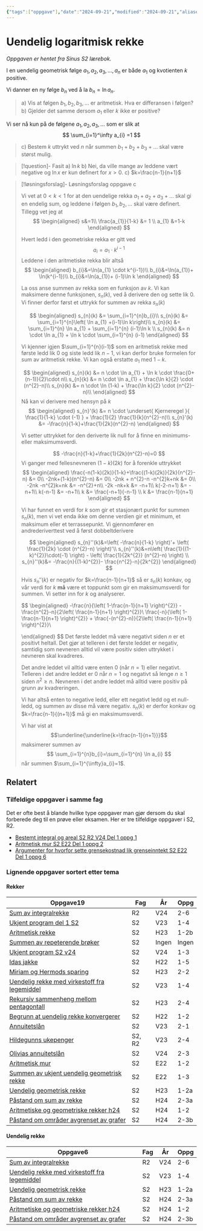 ```yaml
---
{"tags":["oppgave"],"date":"2024-09-21","modified":"2024-09-21","aliases":null,"dg-publish":true,"temaer":["rekker","uendelig rekke"],"fag":["s2","r2"],"eksamen":null,"del":2,"oppgave":"2.158","title":"Uendelig logaritmisk rekke","source":"Sinus S2 lærebok","todo":null,"permalink":"/uendelig-logaritmisk-rekke/","dgPassFrontmatter":true}
---
```



# Uendelig logaritmisk rekke

<p><span><em>Oppgaven er hentet fra Sinus S2 lærebok.</em></span></p>

I en uendelig geometrisk følge $a_{1}, a_{2}, a_{3}, \dots , a_{n}$ er både $a_{1}$ og kvotienten $k$  positive. 

Vi danner en ny følge $b_{n}$ ved å la $b_{n}=\ln a_{n}$.

>a) Vis at følgen $b_{1},b_{2},b_{3},\dots$ er aritmetisk. Hva er differansen i følgen?
>b) Gjelder det samme dersom $a_{1}$ eller $k$ ikke er positive?

Vi ser nå kun på de følgene $a_{1},a_{2},a_{3},\dots$ som er slik at 
$$
\sum_{i=1}^\infty a_{i} =1
$$

>c) Bestem $k$ uttrykt ved $n$ når summen $b_{1}+b_{2}+b_{3}+\dots$ skal være størst mulig.



>[!question]- Fasit
>a) $\ln k$
>b) Nei, da ville mange av leddene vært negative og $\ln x$ er kun definert for $x>0$.
>c) $k=\frac{n-1}{n+1}$


>[!løsningsforslag]- Løsningsforslag oppgave c
>
>Vi vet at $0<k<1$ for at den uendelige rekka $a_{1}+a_{2}+a_{3}+\dots$ skal gi en endelig sum, og leddene i følgen $b_{1},b_{2},\dots$ skal være definert. Tillegg vet jeg at 
>$$
>\begin{aligned}
>s&=1\\
>\frac{a_{1}}{1-k} &= 1 \\
>a_{1} &=1-k
>\end{aligned}
>$$
>
>Hvert ledd i den geometriske rekka er gitt ved
>$$
>a_{i}=a_{1} \cdot k^{i-1}
>$$
>Leddene i den aritmetiske rekka blir altså
>$$
>\begin{aligned}
>b_{i}&=\ln(a_{1} \cdot k^{i-1})\\
>b_{i}&=\ln(a_{1})+ \ln(k^{i-1})\\
>b_{i}&=\ln(a_{1})+ (i-1)\ln k
>\end{aligned}
>$$
>
>La oss anse summen av rekka som en funksjon av $k$. Vi kan maksimere denne funksjonen, $s_{n}(k)$, ved å derivere den og sette lik 0. Vi finner derfor først et uttrykk for summen av rekka $s_{n}(k)$
>
>$$
>\begin{aligned}
>s_{n}(k) &= \sum_{i=1}^{n}b_{i}\\
>s_{n}(k) &= \sum_{i=1}^{n}\left( \ln a_{1} +(i-1)\ln k\right)\\
>s_{n}(k) &= \sum_{i=1}^{n} \ln a_{1} +  \sum_{i=1}^{n} (i-1)\ln k \\
>s_{n}(k) &= n \cdot \ln a_{1} +  \ln k \cdot \sum_{i=1}^{n} (i-1)
>\end{aligned}
>$$
>
>Vi kjenner igjen $\sum_{i=1}^{n}(i-1)$ som en aritmetisk rekke med første ledd lik 0 og siste ledd lik $n-1$, vi kan derfor bruke formelen for sum av aritmetisk rekke. Vi kan også erstatte $a_{1}$ med $1-k$.
> 
>$$
>\begin{aligned}
>s_{n}(k) &= n \cdot \ln a_{1} +  \ln k \cdot \frac{0+(n-1)}{2}\cdot n\\
>s_{n}(k) &= n \cdot \ln a_{1} + \frac{\ln k}{2} \cdot (n^{2}-n)\\
>s_{n}(k) &= n \cdot \ln (1-k) + \frac{\ln k}{2} \cdot (n^{2}-n)\\
>\end{aligned}
>$$
>Nå kan vi derivere med hensyn på $k$
>$$
>\begin{aligned}
>s_{n}'(k) &= n \cdot \underset{ Kjerneregel }{ \frac{1}{1-k} \cdot (-1) } + \frac{1}{2} \frac{1}{k}(n^{2}-n)\\
>s_{n}'(k) &= -\frac{n}{1-k}+\frac{1}{2k}(n^{2}-n)
>\end{aligned}
>$$
>
>Vi setter uttrykket for den deriverte lik null for å finne en minimums- eller maksimumsverdi.
>
>$$
>-\frac{n}{1-k}+\frac{1}{2k}(n^{2}-n)=0
>$$
>Vi ganger med fellesnevneren $(1-k)(2k)$ for å forenkle uttrykket
>$$
>\begin{aligned}
>\frac{-n(1-k)(2k)}{1-k}+\frac{(1-k)(2k)}{2k}(n^{2}-n) &= 0\\
>-2nk+(1-k)(n^{2}-n) &= 0\\
>-2nk + n^{2}-n -n^{2}k+nk &= 0\\
>-2nk -n^{2}k+nk &= -n^{2}+n\\
>-2k -nk+k &= -n+1\\
>k(-2-n+1) &= -n+1\\
>k(-n-1) &= -n+1\\
>k &= \frac{-n+1}{-n-1} \\
>k &= \frac{n-1}{n+1}
>\end{aligned}
>$$
>
>Vi har funnet en verdi for $k$ som gir et stasjonært punkt for summen $s_{n}(k)$, men vi vet enda ikke om denne verdien gir et minimum, et maksimum eller et terrassepunkt. Vi gjennomfører en andrederiverttest ved å først dobbeltderivere
>
>$$
>\begin{aligned}
>s_{n}''(k)&=\left( -\frac{n}{1-k} \right)'+ \left( \frac{1}{2k} \cdot (n^{2}-n) \right)'\\
>s_{n}''(k)&=n\left( \frac{1}{(1-k)^{2}}\cdot(-1) \right) - \left( \frac{1}{2k^{2}} (n^{2}-n) \right) \\
>s_{n}''(k)&= -\frac{n}{(1-k)^{2}}- \frac{n^{2}-n}{2k^{2}}
>\end{aligned}
>$$
>
>Hvis $s_{n}''(k)$ er negativ for $k=\frac{n-1}{n+1}$ så er $s_{n}(k)$ konkav, og vår verdi for $k$ **må** være et toppunkt som gir en maksimumsverdi for summen. Vi setter inn for $k$ og analyserer.
>
>$$
>\begin{aligned}
>-\frac{n}{\left( 1-\frac{n-1}{n+1} \right)^{2}} - \frac{n^{2}-n}{2\left( \frac{n-1}{n+1} \right)^{2}}\\
>\frac{-n}{\left( 1-\frac{n-1}{n+1} \right)^{2}} + \frac{-(n^{2}-n)}{2\left( \frac{n-1}{n+1} \right)^{2}}\\
>
>\end{aligned}
>$$
>Det første leddet må være negativt siden $n$ er et positivt heltall. Det gjør at telleren i det første leddet er negativ, samtidig som nevneren alltid vil være positiv siden uttrykket i nevneren skal kvadreres.
>
>Det andre leddet vil alltid være enten 0 (når $n=1$) eller negativt. Telleren i det andre leddet er 0 når $n=1$ og negativt så lenge $n\geq 1$ siden $n^{2}\geq n$. Nevneren i det andre leddet må alltid være positiv på grunn av kvadreringen.
>
>Vi har altså enten to negative ledd, eller ett negativt ledd og et null-ledd, og summen av disse må være negativ. $s_{n}(k)$ er derfor konkav og $k=\frac{n-1}{(n+1)}$ må gi en maksimumsverdi.
>
>Vi har vist at 
>$$\underline{\underline{k=\frac{n-1}{n+1}}}$$
>maksimerer summen av 
>$$
>\sum_{i=1}^{n}b_{i}=\sum_{i=1}^{n} \ln a_{i}
>$$
>når summen $\sum_{i=1}^{\infty}a_{i}=1$.

<!--
>**Alternativ løsning for å vise om vi har funnet maksimum eller minimum**
>
>Vi har funnet en maksimums- eller minimumsverdi for $k$, men hvordan kan vi vite at dette vil gi den *største* summen og ikke den minste summen? Det er selvsagt mulig å dobbeltderivere uttrykket for $s_{n}$ og gjøre en andrederiverttest, men vi kan også analysere hva som skjer med summen når vi endrer på $k$. Husk at $0<k<1$.
>
>Hvis det stasjonære punktet gitt av $k=\frac{n-1}{n+1}$ er et maksimum for summen $s_{n}$ så må en bittelitt høyere verdi for $k$ gi negativ vekstfart. La oss velge $k=\frac{n}{n+1}$ og prøve
>$$
>\begin{aligned}
>\left( s_{n}\left( k= \frac{n}{n+1} \right) \right)' &= -\frac{n}{1- \frac{n}{n+1}}+ \frac{1}{2 \frac{n}{n+1}}(n^{2}-n) \\
> &= -\frac{n(n+1)}{(n+1)- n}+ \frac{n+1}{2n}(n^{2}-n) \\
> &= -\frac{n(n+1)}{n-n+1}+ \frac{n+1}{2}(n-1) \\
> &= -n(n+1) + \frac{(n+1)(n-1)}{2}\\
> &=-n^{2}-n+ \frac{n^{2}-1^{2}}{2} \\
> &= \frac{-2n^{2}-2n+n^{2}-1^{2}}{2}\\
> &= \frac{-n^{2}-2n-1}{2 }
>\end{aligned}
>$$
>
>Vi ser kjapt at uttrykket over vil gi negative verdier for alle gyldige verdier av $n$ (husk at $n$ er antall ledd, slik at dette må være et positivt heltall). Vi kan derfor konkludere med at $k=\frac{n-1}{n+1}$ må gi en maksimumsverdi for $s_{n}$.
>
>Verdien $k=\frac{n-1}{n+1}$ gir en maksimumsverdi for $b_{1}+b_{2}+b_{3}+\dots$ gitt at rekka $\sum_{i=1}^{\infty}a_{i}=1$.
-->

## Relatert
<h3><span>Tilfeldige oppgaver i samme fag</span></h3><p><span>Det er ofte best å blande hvilke type oppgaver man gjør dersom du skal forberede deg til en prøve eller eksamen. Her er tre tilfeldige oppgaver i S2, R2.</span></p><div><ul class="dataview list-view-ul"><li><span><a data-tooltip-position="top" aria-label="Bestemt integral og areal.md" data-href="Bestemt integral og areal.md" href="Bestemt integral og areal.md" class="internal-link" target="_blank" rel="noopener nofollow">Bestemt integral og areal S2 R2 V24 Del 1 oppg 1</a></span></li><li><span><a data-tooltip-position="top" aria-label="Aritmetisk mur.md" data-href="Aritmetisk mur.md" href="Aritmetisk mur.md" class="internal-link" target="_blank" rel="noopener nofollow">Aritmetisk mur S2 E22 Del 1 oppg 2</a></span></li><li><span><a data-tooltip-position="top" aria-label="Argumenter for hvorfor sette grensekostnad lik grenseinntekt.md" data-href="Argumenter for hvorfor sette grensekostnad lik grenseinntekt.md" href="Argumenter for hvorfor sette grensekostnad lik grenseinntekt.md" class="internal-link" target="_blank" rel="noopener nofollow">Argumenter for hvorfor sette grensekostnad lik grenseinntekt S2 E22 Del 1 oppg 6</a></span></li></ul></div><h3><span>Lignende oppgaver sortert etter tema</span></h3><h4><span>Rekker</span></h4><div><table class="dataview table-view-table"><thead class="table-view-thead"><tr class="table-view-tr-header"><th class="table-view-th"><span>Oppgave</span><span class="dataview small-text">19</span></th><th class="table-view-th"><span>Fag</span></th><th class="table-view-th"><span>År</span></th><th class="table-view-th"><span>Oppg</span></th></tr></thead><tbody class="table-view-tbody"><tr><td><span><a data-tooltip-position="top" aria-label="Sum av integralrekke.md" data-href="Sum av integralrekke.md" href="Sum av integralrekke.md" class="internal-link" target="_blank" rel="noopener nofollow">Sum av integralrekke</a></span></td><td><span>R2</span></td><td><span>V24</span></td><td><span>2-6</span></td></tr><tr><td><span><a data-tooltip-position="top" aria-label="Ukjent program del 1 S2.md" data-href="Ukjent program del 1 S2.md" href="Ukjent program del 1 S2.md" class="internal-link" target="_blank" rel="noopener nofollow">Ukjent program del 1 S2</a></span></td><td><span>S2</span></td><td><span>V23</span></td><td><span>1-4</span></td></tr><tr><td><span><a data-tooltip-position="top" aria-label="Aritmetisk rekke.md" data-href="Aritmetisk rekke.md" href="Aritmetisk rekke.md" class="internal-link" target="_blank" rel="noopener nofollow">Aritmetisk rekke</a></span></td><td><span>S2</span></td><td><span>H23</span></td><td><span>1-2b</span></td></tr><tr><td><span><a data-tooltip-position="top" aria-label="Summen av repeterende brøker.md" data-href="Summen av repeterende brøker.md" href="Summen av repeterende brøker.md" class="internal-link" target="_blank" rel="noopener nofollow">Summen av repeterende brøker</a></span></td><td><span>S2</span></td><td><span>Ingen</span></td><td><span>Ingen</span></td></tr><tr><td><span><a data-tooltip-position="top" aria-label="Ukjent program S2 v24.md" data-href="Ukjent program S2 v24.md" href="Ukjent program S2 v24.md" class="internal-link" target="_blank" rel="noopener nofollow">Ukjent program S2 v24</a></span></td><td><span>S2</span></td><td><span>V24</span></td><td><span>1-3</span></td></tr><tr><td><span><a data-tooltip-position="top" aria-label="Idas jakke.md" data-href="Idas jakke.md" href="Idas jakke.md" class="internal-link" target="_blank" rel="noopener nofollow">Idas jakke</a></span></td><td><span>S2</span></td><td><span>H22</span></td><td><span>1-5</span></td></tr><tr><td><span><a data-tooltip-position="top" aria-label="Miriam og Hermods sparing.md" data-href="Miriam og Hermods sparing.md" href="Miriam og Hermods sparing.md" class="internal-link" target="_blank" rel="noopener nofollow">Miriam og Hermods sparing</a></span></td><td><span>S2</span></td><td><span>H23</span></td><td><span>2-2</span></td></tr><tr><td><span><a data-tooltip-position="top" aria-label="Uendelig rekke med virkestoff fra legemiddel.md" data-href="Uendelig rekke med virkestoff fra legemiddel.md" href="Uendelig rekke med virkestoff fra legemiddel.md" class="internal-link" target="_blank" rel="noopener nofollow">Uendelig rekke med virkestoff fra legemiddel</a></span></td><td><span>S2</span></td><td><span>V23</span></td><td><span>1-4</span></td></tr><tr><td><span><a data-tooltip-position="top" aria-label="Rekursiv sammenheng mellom pentagontall.md" data-href="Rekursiv sammenheng mellom pentagontall.md" href="Rekursiv sammenheng mellom pentagontall.md" class="internal-link" target="_blank" rel="noopener nofollow">Rekursiv sammenheng mellom pentagontall</a></span></td><td><span>S2</span></td><td><span>H23</span></td><td><span>2-4</span></td></tr><tr><td><span><a data-tooltip-position="top" aria-label="Begrunn at uendelig rekke konvergerer.md" data-href="Begrunn at uendelig rekke konvergerer.md" href="Begrunn at uendelig rekke konvergerer.md" class="internal-link" target="_blank" rel="noopener nofollow">Begrunn at uendelig rekke konvergerer</a></span></td><td><span>S2</span></td><td><span>H22</span></td><td><span>1-2</span></td></tr><tr><td><span><a data-tooltip-position="top" aria-label="Annuitetslån.md" data-href="Annuitetslån.md" href="Annuitetslån.md" class="internal-link" target="_blank" rel="noopener nofollow">Annuitetslån</a></span></td><td><span>S2</span></td><td><span>V23</span></td><td><span>2-1</span></td></tr><tr><td><span><a data-tooltip-position="top" aria-label="Hildegunns ukepenger.md" data-href="Hildegunns ukepenger.md" href="Hildegunns ukepenger.md" class="internal-link" target="_blank" rel="noopener nofollow">Hildegunns ukepenger</a></span></td><td><span>S2, R2</span></td><td><span>V23</span></td><td><span>2-4</span></td></tr><tr><td><span><a data-tooltip-position="top" aria-label="Olivias annuitetslån.md" data-href="Olivias annuitetslån.md" href="Olivias annuitetslån.md" class="internal-link" target="_blank" rel="noopener nofollow">Olivias annuitetslån</a></span></td><td><span>S2</span></td><td><span>V24</span></td><td><span>2-3</span></td></tr><tr><td><span><a data-tooltip-position="top" aria-label="Aritmetisk mur.md" data-href="Aritmetisk mur.md" href="Aritmetisk mur.md" class="internal-link" target="_blank" rel="noopener nofollow">Aritmetisk mur</a></span></td><td><span>S2</span></td><td><span>E22</span></td><td><span>1-2</span></td></tr><tr><td><span><a data-tooltip-position="top" aria-label="Summen av ukjent uendelig geometrisk rekke.md" data-href="Summen av ukjent uendelig geometrisk rekke.md" href="Summen av ukjent uendelig geometrisk rekke.md" class="internal-link" target="_blank" rel="noopener nofollow">Summen av ukjent uendelig geometrisk rekke</a></span></td><td><span>S2</span></td><td><span>E22</span></td><td><span>1-3</span></td></tr><tr><td><span><a data-tooltip-position="top" aria-label="Uendelig geometrisk rekke.md" data-href="Uendelig geometrisk rekke.md" href="Uendelig geometrisk rekke.md" class="internal-link" target="_blank" rel="noopener nofollow">Uendelig geometrisk rekke</a></span></td><td><span>S2</span></td><td><span>H23</span></td><td><span>1-2a</span></td></tr><tr><td><span><a data-tooltip-position="top" aria-label="Påstand om sum av rekke.md" data-href="Påstand om sum av rekke.md" href="Påstand om sum av rekke.md" class="internal-link" target="_blank" rel="noopener nofollow">Påstand om sum av rekke</a></span></td><td><span>S2</span></td><td><span>H24</span></td><td><span>2-3a</span></td></tr><tr><td><span><a data-tooltip-position="top" aria-label="Aritmetiske og geometriske rekker h24.md" data-href="Aritmetiske og geometriske rekker h24.md" href="Aritmetiske og geometriske rekker h24.md" class="internal-link" target="_blank" rel="noopener nofollow">Aritmetiske og geometriske rekker h24</a></span></td><td><span>S2</span></td><td><span>H24</span></td><td><span>1-2</span></td></tr><tr><td><span><a data-tooltip-position="top" aria-label="Påstand om områder avgrenset av grafer.md" data-href="Påstand om områder avgrenset av grafer.md" href="Påstand om områder avgrenset av grafer.md" class="internal-link" target="_blank" rel="noopener nofollow">Påstand om områder avgrenset av grafer</a></span></td><td><span>S2</span></td><td><span>H24</span></td><td><span>2-3b</span></td></tr></tbody></table></div><h4><span>Uendelig rekke</span></h4><div><table class="dataview table-view-table"><thead class="table-view-thead"><tr class="table-view-tr-header"><th class="table-view-th"><span>Oppgave</span><span class="dataview small-text">6</span></th><th class="table-view-th"><span>Fag</span></th><th class="table-view-th"><span>År</span></th><th class="table-view-th"><span>Oppg</span></th></tr></thead><tbody class="table-view-tbody"><tr><td><span><a data-tooltip-position="top" aria-label="Sum av integralrekke.md" data-href="Sum av integralrekke.md" href="Sum av integralrekke.md" class="internal-link" target="_blank" rel="noopener nofollow">Sum av integralrekke</a></span></td><td><span>R2</span></td><td><span>V24</span></td><td><span>2-6</span></td></tr><tr><td><span><a data-tooltip-position="top" aria-label="Uendelig rekke med virkestoff fra legemiddel.md" data-href="Uendelig rekke med virkestoff fra legemiddel.md" href="Uendelig rekke med virkestoff fra legemiddel.md" class="internal-link" target="_blank" rel="noopener nofollow">Uendelig rekke med virkestoff fra legemiddel</a></span></td><td><span>S2</span></td><td><span>V23</span></td><td><span>1-4</span></td></tr><tr><td><span><a data-tooltip-position="top" aria-label="Uendelig geometrisk rekke.md" data-href="Uendelig geometrisk rekke.md" href="Uendelig geometrisk rekke.md" class="internal-link" target="_blank" rel="noopener nofollow">Uendelig geometrisk rekke</a></span></td><td><span>S2</span></td><td><span>H23</span></td><td><span>1-2a</span></td></tr><tr><td><span><a data-tooltip-position="top" aria-label="Påstand om sum av rekke.md" data-href="Påstand om sum av rekke.md" href="Påstand om sum av rekke.md" class="internal-link" target="_blank" rel="noopener nofollow">Påstand om sum av rekke</a></span></td><td><span>S2</span></td><td><span>H24</span></td><td><span>2-3a</span></td></tr><tr><td><span><a data-tooltip-position="top" aria-label="Aritmetiske og geometriske rekker h24.md" data-href="Aritmetiske og geometriske rekker h24.md" href="Aritmetiske og geometriske rekker h24.md" class="internal-link" target="_blank" rel="noopener nofollow">Aritmetiske og geometriske rekker h24</a></span></td><td><span>S2</span></td><td><span>H24</span></td><td><span>1-2</span></td></tr><tr><td><span><a data-tooltip-position="top" aria-label="Påstand om områder avgrenset av grafer.md" data-href="Påstand om områder avgrenset av grafer.md" href="Påstand om områder avgrenset av grafer.md" class="internal-link" target="_blank" rel="noopener nofollow">Påstand om områder avgrenset av grafer</a></span></td><td><span>S2</span></td><td><span>H24</span></td><td><span>2-3b</span></td></tr></tbody></table></div>
